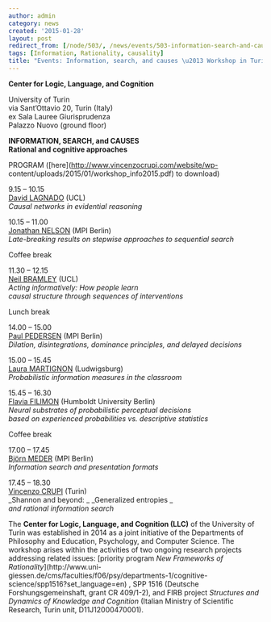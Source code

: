 ```yaml
---
author: admin
category: news
created: '2015-01-28'
layout: post
redirect_from: [/node/503/, /news/events/503-information-search-and-causes-workshop-turin/]
tags: [Information, Rationality, causality]
title: "Events: Information, search, and causes \u2013 Workshop in Turin"
---
```

**Center for Logic, Language, and Cognition**

University of Turin  
via Sant’Ottavio 20, Turin (Italy)  
ex Sala Lauree Giurisprudenza  
Palazzo Nuovo (ground floor)  
  
 **INFORMATION, SEARCH, and CAUSES**  
 **Rational and cognitive approaches**  
  
PROGRAM ([here](http://www.vincenzocrupi.com/website/wp-
content/uploads/2015/01/workshop_info2015.pdf) to download)  
  
9.15 – 10.15  
[David LAGNADO](http://www.ucl.ac.uk/lagnado-lab/david_lagnado.html) (UCL)  
 _Causal networks in evidential reasoning_  
  
10.15 – 11.00  
[Jonathan NELSON](https://www.mpib-berlin.mpg.de/en/staff/jonathan-nelson)
(MPI Berlin)  
 _Late-breaking results on stepwise approaches to sequential search_  
  
Coffee break  
  
11.30 – 12.15  
[Neil BRAMLEY](http://www.ucl.ac.uk/lagnado-lab/neil_bramley.html) (UCL)  
 _Acting informatively: How people learn_  
 _causal structure through sequences of interventions_  
  
Lunch break  
  
14.00 – 15.00  
[Paul PEDERSEN](https://www.mpib-berlin.mpg.de/en/staff/arthur-paul-pedersen)
(MPI Berlin)  
 _Dilation, disintegrations, dominance principles, and delayed decisions_  
  
15.00 – 15.45  
[Laura MARTIGNON](http://www.ph-ludwigsburg.de/1739.html) (Ludwigsburg)  
 _Probabilistic information measures in the classroom_  
  
15.45 – 16.30  
[Flavia FILIMON](http://flaviafilimon.com/) (Humboldt University Berlin)  
 _Neural substrates of probabilistic perceptual decisions_  
 _based on experienced probabilities vs. descriptive statistics_  
  
Coffee break  
  
17.00 – 17.45  
[Björn MEDER](https://www.mpib-berlin.mpg.de/de/mitarbeiter/bjoern-meder) (MPI
Berlin)  
 _Information search and presentation formats_  
  
17.45 – 18.30  
[Vincenzo CRUPI](http://www.vincenzocrupi.com/) (Turin)  
 _Shannon and beyond:  _ _Generalized entropies  _  
 _and rational information search_  
  
  
The  **Center for Logic, Language, and Cognition (LLC)**  of the University of
Turin was established in 2014 as a joint initiative of the Departments of
Philosophy and Education, Psychology, and Computer Science. The workshop
arises within the activities of two ongoing research projects addressing
related issues: [priority program  _New Frameworks of
Rationality_](http://www.uni-
giessen.de/cms/faculties/f06/psy/departments-1/cognitive-
science/spp1516?set_language=en) , SPP 1516 (Deutsche Forshungsgemeinshaft,
grant CR 409/1-2), and FIRB project  _Structures and Dynamics of Knowledge and
Cognition_  (Italian Ministry of Scientific Research, Turin unit,
D11J12000470001).

